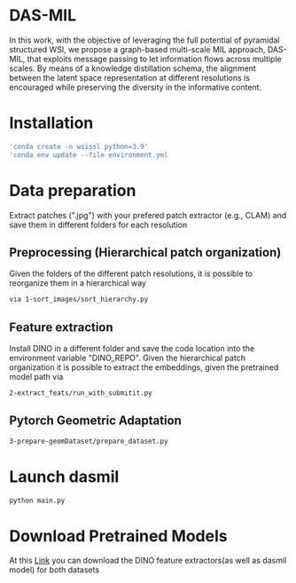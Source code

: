 # DAS-MIL

In this work, with the objective of leveraging the full potential of pyramidal structured WSI, we propose a graph-based multi-scale MIL approach, DAS-MIL, that exploits message passing to let information flows across multiple scales. By means of a knowledge distillation schema, the alignment between the latent space representation at different resolutions is encouraged while preserving the diversity in the informative content.

# Installation

```bash
'conda create -n wsissl python=3.9'
'conda env update --file environment.yml
```

# Data preparation
Extract patches (".jpg") with your prefered patch extractor (e.g., CLAM) and save them in different folders for each resolution
## Preprocessing (Hierarchical  patch organization)
Given the folders of the different patch resolutions, it is possible to reorganize them in a hierarchical way 

```bash
via 1-sort_images/sort_hierarchy.py
```

## Feature extraction 
Install DINO in a different folder and save the code location into the environment variable "DINO_REPO". Given the hierarchical patch organization it is possible to extract the embeddings, given the pretrained model path via 

```bash
2-extract_feats/run_with_submitit.py
```
## Pytorch Geometric Adaptation

```bash
3-prepare-geomDataset/prepare_dataset.py
```

# Launch dasmil
```bash
python main.py
```


# Download Pretrained Models

At this [Link](https://ailb-web.ing.unimore.it/publicfiles/miccai_dasmil_checkpoints/dasmil.zip) you can download the DINO feature extractors(as well as dasmil model) for both datasets


